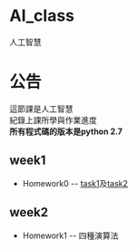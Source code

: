 # AI_class
人工智慧

# 公告
這節課是人工智慧\
紀錄上課所學與作業進度\
**所有程式碼的版本是python 2.7**

## week1
* Homework0 -- [task1](https://github.com/ga877439/AI_class/blob/master/hw0/task1.py)及[task2](https://github.com/ga877439/AI_class/blob/master/hw0/task2.py)
## week2
* Homework1 -- 四種演算法
